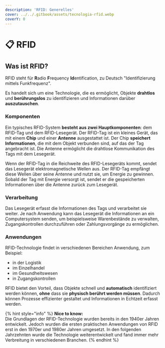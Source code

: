 ```yaml
---
description: 'RFID: Generelles'
cover: ../../.gitbook/assets/tecnologia-rfid.webp
coverY: 0
---
```


# 📋 RFID

## Was ist RFID?

RFID steht für **R**adio **F**requency **Id**entification, zu Deutsch "Identifizierung mittels Funkfrequenz".&#x20;

Es handelt sich um eine Technologie, die es ermöglicht, Objekte **drahtlos** und **berührungslos** zu identifizieren und Informationen darüber **auszutauschen**.

### Komponenten

Ein typisches RFID-System **besteht aus zwei Hauptkomponenten**: dem RFID-Tag und dem RFID-Lesegerät. Der RFID-Tag ist ein kleines Gerät, das mit einem **Chip** und einer **Antenne** ausgestattet ist. Der Chip **speichert Informationen**, die mit dem Objekt verbunden sind, auf das der Tag angebracht ist. Die Antenne ermöglicht die drahtlose Kommunikation des Tags mit dem Lesegerät.

Wenn der RFID-Tag in die Reichweite des RFID-Lesegeräts kommt, sendet das Lesegerät elektromagnetische Wellen aus. Der RFID-Tag empfängt diese Wellen über seine Antenne und nutzt sie, um Energie zu gewinnen. Sobald der Tag mit Energie versorgt ist, sendet er die gespeicherten Informationen über die Antenne zurück zum Lesegerät.

### Verarbeitung

Das Lesegerät erfasst die Informationen des Tags und verarbeitet sie weiter. Je nach Anwendung kann das Lesegerät die Informationen an ein Computersystem senden, um beispielsweise Warenbestände zu verwalten, Zugangskontrollen durchzuführen oder Zahlungsvorgänge zu ermöglichen.

### Anwendungen

RFID-Technologie findet in verschiedenen Bereichen Anwendung, zum Beispiel:

* in der Logistik
* im Einzelhandel
* im Gesundheitswesen
* in Zugangskontrollen

RFID bietet den Vorteil, dass Objekte schnell und **automatisch** identifiziert werden können, **ohne** dass sie **physisch berührt werden müssen**. Dadurch können Prozesse effizienter gestaltet und Informationen in Echtzeit erfasst werden.

{% hint style="info" %}
**Nice to know:**\
Die Grundlagen der RFID-Technologie wurden bereits in den 1940er Jahren entwickelt. Jedoch wurden die ersten praktischen Anwendungen von RFID erst in den 1970er und 1980er Jahren umgesetzt. In den folgenden Jahrzehnten wurde die Technologie weiterentwickelt und fand immer mehr Verbreitung in verschiedenen Branchen.
{% endhint %}
